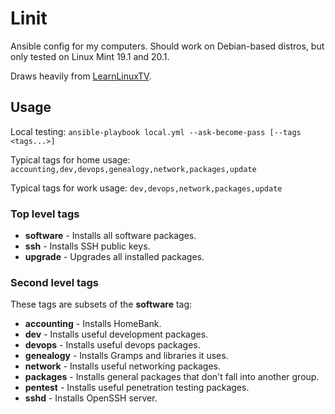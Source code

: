 # Linit

Ansible config for my computers. Should work on Debian-based distros, but only tested on Linux Mint 19.1 and 20.1.

Draws heavily from [LearnLinuxTV](https://github.com/LearnLinuxTV/personal_ansible_desktop_configs).

## Usage

Local testing: `ansible-playbook local.yml --ask-become-pass [--tags <tags...>]`

Typical tags for home usage: `accounting,dev,devops,genealogy,network,packages,update`

Typical tags for work usage: `dev,devops,network,packages,update`

### Top level tags

* **software** - Installs all software packages.
* **ssh** - Installs SSH public keys.
* **upgrade** - Upgrades all installed packages.

### Second level tags

These tags are subsets of the **software** tag:

* **accounting** - Installs HomeBank.
* **dev** - Installs useful development packages.
* **devops** - Installs useful devops packages.
* **genealogy** - Installs Gramps and libraries it uses.
* **network** - Installs useful networking packages.
* **packages** - Installs general packages that don't fall into another group.
* **pentest** - Installs useful penetration testing packages.
* **sshd** - Installs OpenSSH server.
